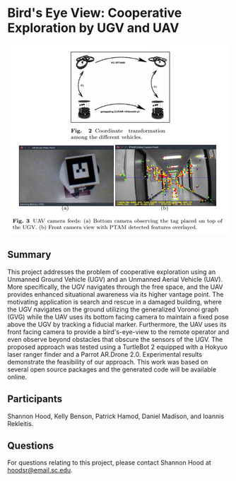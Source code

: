 # Bird's Eye View: Cooperative Exploration by UGV and UAV

![Coordinate transformation amoung the different vehicles](https://github.com/18r441m/afrl-data/blob/research/research/birds_eye_view/birdseyeview1.jpg?raw=true)

## Summary
This project addresses the problem of cooperative exploration using an Unmanned Ground Vehicle (UGV) and an Unmanned Aerial Vehicle (UAV). More specifically, the UGV navigates through the free space, and the UAV provides enhanced situational awareness via its higher vantage point. The motivating application is search and rescue in a damaged building, where the UGV navigates on the ground utilizing the generalized Voronoi graph (GVG) while the UAV uses its bottom facing camera to maintain a fixed pose above the UGV by tracking a fiducial marker. Furthermore, the UAV uses its front facing camera to provide a bird's-eye-view to the remote operator and even observe beyond obstacles that obscure the sensors of the UGV. The proposed approach was tested using a TurtleBot 2 equipped with a Hokyuo laser ranger finder and a Parrot AR.Drone 2.0. Experimental results demonstrate the feasibility of our approach. This work was based on several open source packages and the generated code will be available online.

## Participants
Shannon Hood, Kelly Benson, Patrick Hamod, Daniel Madison, and Ioannis Rekleitis.

## Questions
For questions relating to this project, please contact Shannon Hood at hoodsr@email.sc.edu.